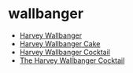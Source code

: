 # wallbanger

 * [Harvey Wallbanger](index/h/harvey-wallbanger-200285.json)
 * [Harvey Wallbanger Cake](index/h/harvey-wallbanger-cake.json)
 * [Harvey Wallbanger Cocktail](index/h/harvey-wallbanger-cocktail.json)
 * [The Harvey Wallbanger Cocktail](index/t/the-harvey-wallbanger-cocktail.json)
